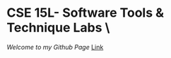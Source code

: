 # CSE 15L- Software Tools & Technique Labs \
*Welcome to my Github Page*
[Link](https://github.com/aniketiyer15/cse15l-lab-reports/blob/main/cs15l.md)

